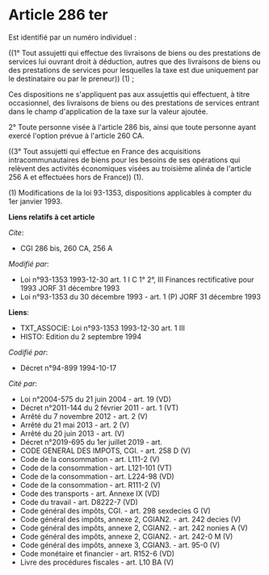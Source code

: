 # Article 286 ter

Est identifié par un numéro individuel :

((1° Tout assujetti qui effectue des livraisons de biens ou des prestations de services lui ouvrant droit à déduction, autres
que des livraisons de biens ou des prestations de services pour lesquelles la taxe est due uniquement par le destinataire ou
par le preneur)) (1) ;

Ces dispositions ne s'appliquent pas aux assujettis qui effectuent, à titre occasionnel, des livraisons de biens ou des
prestations de services entrant dans le champ d'application de la taxe sur la valeur ajoutée.

2° Toute personne visée à l'article 286 bis, ainsi que toute personne ayant exercé l'option prévue à l'article 260 CA.

((3° Tout assujetti qui effectue en France des acquisitions intracommunautaires de biens pour les besoins de ses opérations
qui relèvent des activités économiques visées au troisième alinéa de l'article 256 A et effectuées hors de France)) (1).

(1) Modifications de la loi 93-1353, dispositions applicables à compter du 1er janvier 1993.

**Liens relatifs à cet article**

_Cite_:

  - CGI 286 bis, 260 CA, 256 A

_Modifié par_:

  - Loi n°93-1353 1993-12-30 art. 1 I C 1° 2°, III Finances rectificative pour 1993 JORF 31 décembre 1993
  - Loi n°93-1353 du 30 décembre 1993 - art. 1 (P) JORF 31 décembre 1993

**Liens**:

  - TXT_ASSOCIE: Loi n°93-1353 1993-12-30 art. 1 III
  - HISTO: Edition du 2 septembre 1994

_Codifié par_:

  - Décret n°94-899 1994-10-17

_Cité par_:

  - Loi n°2004-575 du 21 juin 2004 - art. 19 (VD)
  - Décret n°2011-144 du 2 février 2011 - art. 1 (VT)
  - Arrêté du 7 novembre 2012 - art. 2 (V)
  - Arrêté du 21 mai 2013 - art. 2 (V)
  - Arrêté du 20 juin 2013 - art. (V)
  - Décret n°2019-695 du 1er juillet 2019 - art.
  - CODE GENERAL DES IMPOTS, CGI. - art. 258 D (V)
  - Code de la consommation - art. L111-2 (V)
  - Code de la consommation - art. L121-101 (VT)
  - Code de la consommation - art. L224-98 (VD)
  - Code de la consommation - art. R111-2 (V)
  - Code des transports - art. Annexe IX (VD)
  - Code du travail - art. D8222-7 (VD)
  - Code général des impôts, CGI. - art. 298 sexdecies G (V)
  - Code général des impôts, annexe 2, CGIAN2. - art. 242 decies (V)
  - Code général des impôts, annexe 2, CGIAN2. - art. 242 nonies A (V)
  - Code général des impôts, annexe 2, CGIAN2. - art. 242-0 M (V)
  - Code général des impôts, annexe 3, CGIAN3. - art. 95-0 (V)
  - Code monétaire et financier - art. R152-6 (VD)
  - Livre des procédures fiscales - art. L10 BA (V)

